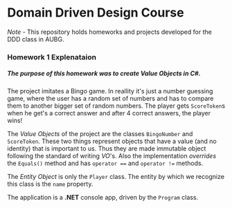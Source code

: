 # Domain Driven Design Course

*Note* - This repository holds homeworks and projects developed for the DDD class in AUBG.

### Homework 1 Explenataion

##### The purpose of this homework was to create *Value Objects* in **C#**.

The project imitates a Bingo game. In reallity it's just a number guessing game, where the user has a random set of numbers
and has to compare them to another bigger set of random numbers. The player gets `ScoreToken`s when he get's a correct answer
and after 4 correct answers, the player wins!

The *Value Objects* of the project are the classes `BingoNumber` and `ScoreToken`.
These two things represent objects that have a value (and no identity) that is important to us. Thus they are made immutable object following the standard
of writing *VO*'s. Also the implementation *overrides* the `Equals()` method and has `operator ==` and `operator !=` methods.

The *Entity Object* is only the `Player` class. The entity by which we recognize this class is the `name` property.

The application is a **.NET** console app, driven by the `Program` class.